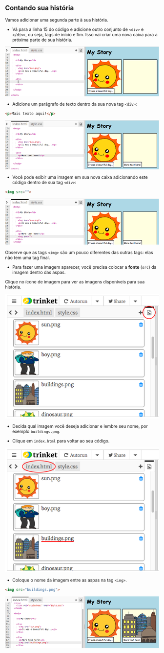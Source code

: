 ## Contando sua história

Vamos adicionar uma segunda parte à sua história.

+ Vá para a linha 15 do código e adicione outro conjunto de `<div>` e `</div>`, ou seja, tags de início e fim. Isso vai criar uma nova caixa para a próxima parte de sua história.

![screenshot](images/story-div.png)

+ Adicione um parágrafo de texto dentro da sua nova tag `<div>`:

```html
<p>Mais texto aqui!</p>
```

![screenshot](images/story-paragraph.png)

+ Você pode exibir uma imagem em sua nova caixa adicionando este código dentro de sua tag `<div>`:

```html
<img src="">
```

![screenshot](images/story-img-tag.png)

Observe que as tags `<img>` são um pouco diferentes das outras tags: elas não tem uma tag final.

+ Para fazer uma imagem aparecer, você precisa colocar a **fonte** (`src`) da imagem dentro das aspas.

Clique no ícone de imagem para ver as imagens disponíveis para sua história.

![screenshot](images/story-see-images.png)

+ Decida qual imagem você deseja adicionar e lembre seu nome, por exemplo `buildings.png`.

+ Clique em `index.html` para voltar ao seu código.

![screenshot](images/story-image-name.png)

+ Coloque o nome da imagem entre as aspas na tag `<img>`.

```html
<img src="buildings.png">
```

![screenshot](images/story-image-name-add.png)